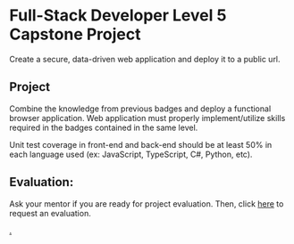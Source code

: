 # Full-Stack Developer Level 5 Capstone Project

Create a secure, data-driven web application and deploy it to a public url.

## Project

Combine the knowledge from previous badges and deploy a functional browser application. Web application must properly implement/utilize skills required in the badges contained in the same level.

Unit test coverage in front-end and back-end should be at least 50% in each language used (ex: JavaScript, TypeScript, C#, Python, etc). 


## Evaluation:

Ask your mentor if you are ready for project evaluation. Then, click [here](https://calendly.com/codex-evaluations/capstone-5?a1=cGFp98T9ReSCNa9M1DNf-A&a2=Level%205) to request an evaluation.

[.](level-5)